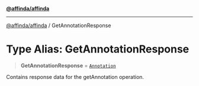 [**@affinda/affinda**](../README.md)

***

[@affinda/affinda](../globals.md) / GetAnnotationResponse

# Type Alias: GetAnnotationResponse

> **GetAnnotationResponse** = [`Annotation`](../interfaces/Annotation.md)

Contains response data for the getAnnotation operation.
